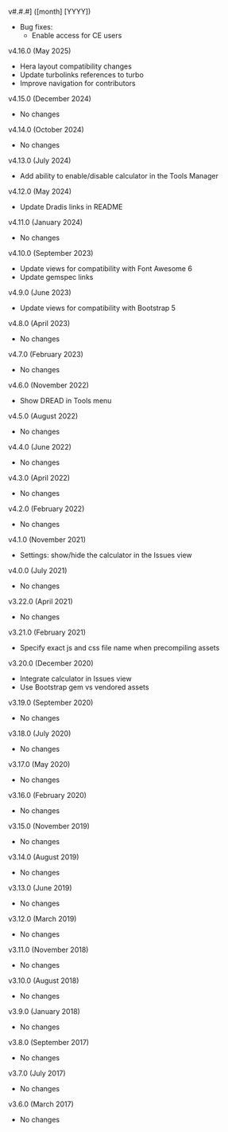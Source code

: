 v#.#.#] ([month] [YYYY])

- Bug fixes:
  - Enable access for CE users

v4.16.0 (May 2025)

- Hera layout compatibility changes
- Update turbolinks references to turbo
- Improve navigation for contributors

v4.15.0 (December 2024)

- No changes

v4.14.0 (October 2024)

- No changes

v4.13.0 (July 2024)

- Add ability to enable/disable calculator in the Tools Manager

v4.12.0 (May 2024)

- Update Dradis links in README

v4.11.0 (January 2024)

- No changes

v4.10.0 (September 2023)

- Update views for compatibility with Font Awesome 6
- Update gemspec links

v4.9.0 (June 2023)

- Update views for compatibility with Bootstrap 5

v4.8.0 (April 2023)

- No changes

v4.7.0 (February 2023)

- No changes

v4.6.0 (November 2022)

- Show DREAD in Tools menu

v4.5.0 (August 2022)

- No changes

v4.4.0 (June 2022)

- No changes

v4.3.0 (April 2022)

- No changes

v4.2.0 (February 2022)

- No changes

v4.1.0 (November 2021)

- Settings: show/hide the calculator in the Issues view

v4.0.0 (July 2021)

- No changes

v3.22.0 (April 2021)

- No changes

v3.21.0 (February 2021)

- Specify exact js and css file name when precompiling assets

v3.20.0 (December 2020)

- Integrate calculator in Issues view
- Use Bootstrap gem vs vendored assets

v3.19.0 (September 2020)

- No changes

v3.18.0 (July 2020)

- No changes

v3.17.0 (May 2020)

- No changes

v3.16.0 (February 2020)

- No changes

v3.15.0 (November 2019)

- No changes

v3.14.0 (August 2019)

- No changes

v3.13.0 (June 2019)

- No changes

v3.12.0 (March 2019)

- No changes

v3.11.0 (November 2018)

- No changes

v3.10.0 (August 2018)

- No changes

v3.9.0 (January 2018)

- No changes

v3.8.0 (September 2017)

- No changes

v3.7.0 (July 2017)

- No changes

v3.6.0 (March 2017)

- No changes

